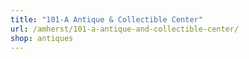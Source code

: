 ```yaml
---
title: "101-A Antique & Collectible Center"
url: /amherst/101-a-antique-and-collectible-center/
shop: antiques
---
```

